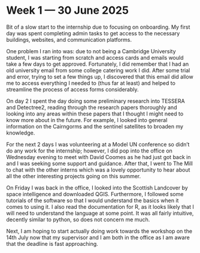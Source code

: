 # Week 1 — 30 June 2025
Bit of a slow start to the internship due to focusing on onboarding. My first day was spent completing admin tasks to get access to the necessary buildings, websites, and communication platforms. 

One problem I ran into was: due to not being a Cambridge University student, I was starting from scratch and access cards and emails would take a few days to get approved. 
Fortunately, I did remember that I had an old university email from some college catering work I did. After some trial and error, trying to set a few things up, I discovered that this email did allow me to access everything I needed to (thus far at least) and helped to streamline the process of access forms considerably.

On day 2 I spent the day doing some preliminary research into TESSERA and Detectree2, reading through the research papers thoroughly and looking into any areas within these papers that I thought I might need to know more about in the future. 
For example, I looked into general information on the Cairngorms and the sentinel satellites to broaden my knowledge.

For the next 2 days I was volunteering at a Model UN conference so didn’t do any work for the internship; however, I did pop into the office on Wednesday evening to meet with David Coomes as he had just got back in and I was seeking some support and guidance. 
After that, I went to The Mill to chat with the other interns which was a lovely opportunity to hear about all the other interesting projects going on this summer.

On Friday I was back in the office, I looked into the Scottish Landcover by space intelligence and downloaded QGIS. 
Furthermore, I followed some tutorials of the software so that I would understand the basics when it comes to using it. 
I also read the documentation for R, as it looks likely that I will need to understand the language at some point. 
It was all fairly intuitive, decently similar to python, so does not concern me much.

Next, I am hoping to start actually doing work towards the workshop on the 14th July now that my supervisor and I am both in the office as I am aware that the deadline is fast approaching.
